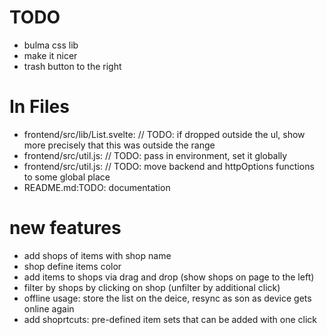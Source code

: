 # TODO #

* bulma css lib
* make it nicer
* trash button to the right

# In Files #
* frontend/src/lib/List.svelte:  // TODO: if dropped outside the ul, show more precisely that this was outside the range
* frontend/src/util.js:    // TODO: pass in environment, set it globally
* frontend/src/util.js:    // TODO: move backend and httpOptions functions to some global place
* README.md:TODO: documentation

# new features #

* add shops of items with shop name
* shop define items color
* add items to shops via drag and drop (show shops on page to the left)
* filter by shops by clicking on shop (unfilter by additional click)
* offline usage: store the list on the deice, resync as son as device gets online again
* add shoprtcuts: pre-defined item sets that can be added with one click



